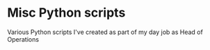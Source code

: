 # Misc Python scripts
Various Python scripts I've created as part of my day job as Head of Operations
